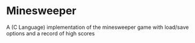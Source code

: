 # Minesweeper
A (C  Language) implementation of the minesweeper game with load/save options and a record of high scores
